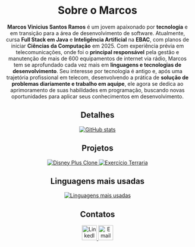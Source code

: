 
<div align="center">

  <h1>Sobre o Marcos</h1> 

  <p>
    <b>Marcos Vinicius Santos Ramos</b> é um jovem apaixonado por <b>tecnologia</b> e em transição para a área de desenvolvimento de software. Atualmente, cursa <b>Full Stack em Java</b> e <b>Inteligência Artificial</b> na <b>EBAC</b>, com planos de iniciar <b>Ciências da Computação</b> em 2025. Com experiência prévia em telecomunicações, onde foi o <b>principal responsável</b> pela gestão e manutenção de mais de 600 equipamentos de internet via rádio, Marcos tem se aprofundado cada vez mais em <b>linguagens e tecnologias de desenvolvimento</b>. Seu interesse por tecnologia é antigo e, após uma trajetória profissional em telecom, desenvolvendo a prática de <b>solução de problemas diariamente e trabalho em aquipe</b>, ele agora se dedica ao aprimoramento de suas habilidades em programação, buscando novas oportunidades para aplicar seus conhecimentos em desenvolvimento.
  </p>
  

  <h2>Detalhes</h2>
  
  <a href="https://github.com/anuraghazra/github-readme-stats">
    <img src="https://github-readme-stats.vercel.app/api?username=MarcosVSRamos&show_icons=true&theme=dark" alt="GitHub stats" />
  </a>
  
  <h2>Projetos</h2>
  
  <a href="https://github.com/anuraghazra/github-readme-stats">
    <img src="https://github-readme-stats.vercel.app/api/pin/?username=MarcosVSRamos&repo=clone_DisneyPlus&theme=dark" alt="Disney Plus Clone" />
  </a>
  <a href="https://github.com/anuraghazra/github-readme-stats">
    <img src="https://github-readme-stats.vercel.app/api/pin/?username=MarcosVSRamos&repo=exercicio-M21-terraria&theme=dark" alt="Exercício Terraria" />
  </a>
  
  <h2>Linguagens mais usadas</h2>
  
  <a href="https://github.com/anuraghazra/github-readme-stats">
    <img src="https://github-readme-stats.vercel.app/api/top-langs/?username=MarcosVSRamos&layout=donut&theme=dark" alt="Linguagens mais usadas" />
  </a>
  
  <h2>Contatos</h2>

  <a href="https://www.linkedin.com/in/seu-usuario-linkedin/" target="_blank">
    <img src="https://cdn.jsdelivr.net/gh/devicons/devicon/icons/linkedin/linkedin-original.svg" alt="LinkedIn" width="40" height="40"/>
  </a>
  <a href="mailto:santosramosmarcosvinicius@gmail.com">
    <img src="https://cdn.jsdelivr.net/gh/devicons/devicon/icons/google/google-original.svg" alt="Email" width="40" height="40"/>
  </a>
</div>


